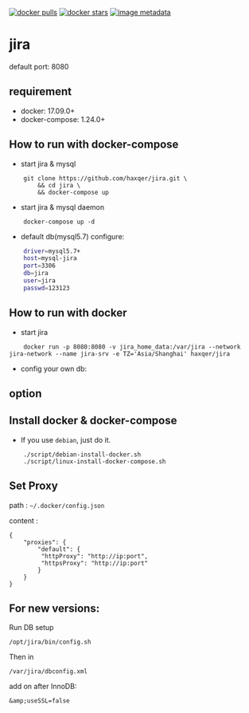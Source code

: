 [![docker pulls](https://img.shields.io/docker/pulls/haxqer/jira.svg)](https://hub.docker.com/r/haxqer/jira/)  [![docker stars](https://img.shields.io/docker/stars/haxqer/jira.svg)](https://hub.docker.com/r/haxqer/jira/) [![image metadata](https://images.microbadger.com/badges/image/haxqer/jira.svg)](https://microbadger.com/images/haxqer/jira "haxqer/jira image metadata")

# jira
default port: 8080

## requirement
- docker: 17.09.0+
- docker-compose: 1.24.0+

## How to run with docker-compose

- start jira & mysql

```
    git clone https://github.com/haxqer/jira.git \
        && cd jira \
        && docker-compose up
```

- start jira & mysql daemon

```
    docker-compose up -d
```

- default db(mysql5.7) configure:

```bash
    driver=mysql5.7+
    host=mysql-jira
    port=3306
    db=jira
    user=jira
    passwd=123123
```

## How to run with docker

- start jira

```
    docker run -p 8080:8080 -v jira_home_data:/var/jira --network jira-network --name jira-srv -e TZ='Asia/Shanghai' haxqer/jira
```

- config your own db:

## option

## Install docker & docker-compose
- If you use `debian`, just do it.
```
    ./script/debian-install-docker.sh
    ./script/linux-install-docker-compose.sh
```

## Set Proxy

path : `~/.docker/config.json`

content : 
```
{
    "proxies": {
        "default": {
         "httpProxy": "http://ip:port",
         "httpsProxy": "http://ip:port"
        }
    }
}
```

## For new versions:

Run DB setup
```
/opt/jira/bin/config.sh
```

Then in
```
/var/jira/dbconfig.xml
```
add on <url> after InnoDB:
```
&amp;useSSL=false
```

